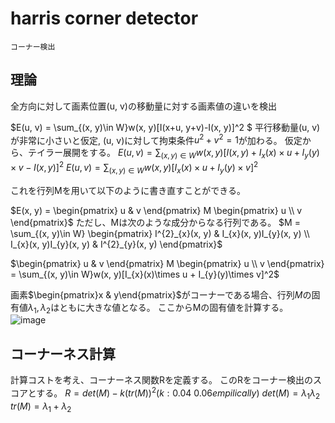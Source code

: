<!--
 FileName:      readme
 Author:        8ucchiman
 CreatedDate:   2023-04-26 13:58:51
 LastModified:  2023-01-25 10:56:12 +0900
 Reference:     https://cvml-expertguide.net/terms/cv/image-feature-detection/harris-corner-detector/
 Description:   ---
-->


# harris corner detector
`コーナー検出`
## 理論
全方向に対して画素位置(u, v)の移動量に対する画素値の違いを検出


$E(u, v) = \sum_{(x, y)\in W}w(x, y)[I(x+u, y+v)-I(x, y)]^2 $
平行移動量(u, v)が非常に小さいと仮定, (u, v)に対して拘束条件$u^2+v^2=1$が加わる。
仮定から、テイラー展開をする。
$E(u, v) = \sum_{(x, y)\in W}w(x, y)[I(x, y)+I_{x}(x)\times u + I_{y}(y)\times v - I(x, y)]^2$
$E(u, v) = \sum_{(x, y)\in W}w(x, y)[I_{x}(x)\times u + I_{y}(y)\times v]^2$

これを行列Mを用いて以下のように書き直すことができる。


$E(x, y) = \begin{pmatrix} u & v \end{pmatrix} M \begin{pmatrix} u \\ v \end{pmatrix}$
ただし、Mは次のような成分からなる行列である。
$M = \sum_{(x, y)\in W} \begin{pmatrix} I^{2}_{x}(x, y) & I_{x}(x, y)I_{y}(x, y) \\ I_{x}(x, y)I_{y}(x, y) & I^{2}_{y}(x, y) \end{pmatrix}$

$\begin{pmatrix} u & v \end{pmatrix} M \begin{pmatrix} u \\ v \end{pmatrix} = \sum_{(x, y)\in W}w(x, y)[I_{x}(x)\times u + I_{y}(y)\times v]^2$

画素$\begin{pmatrix}x & y\end{pmatrix}$がコーナーである場合、行列$M$の固有値$\lambda_1, \lambda_2$はともに大きな値となる。
ここからMの固有値を計算する。
![image](https://docs.opencv.org/3.4/harris_region.jpg)

## コーナーネス計算
計算コストを考え、コーナーネス関数Rを定義する。
このRをコーナー検出のスコアとする。
$R = det(M) - k (tr(M))^2 (k: 0.04~0.06 empilically)$
$det(M) = \lambda_{1}\lambda_{2}$
$tr(M) = \lambda_{1}+\lambda_{2}$

